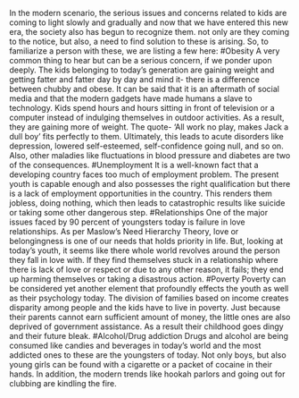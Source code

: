 In the modern scenario, the serious issues and concerns related to kids are coming to light slowly and gradually and now that we have entered this new era, the society also has begun to recognize them. not only are they coming to the notice, but also, a need to find solution to these is arising. So, to familiarize a person with these, we are listing a few here:
#Obesity
A very common thing to hear but can be a serious concern, if we ponder upon deeply. The kids belonging to today’s generation are gaining weight and getting fatter and fatter day by day and mind it- there is a difference between chubby and obese. It can be said that it is an aftermath of social media and that the modern gadgets have made humans a slave to technology. Kids spend hours and hours sitting in front of television or a computer instead of indulging themselves in outdoor activities. As a result, they are gaining more of weight. The quote- ‘All work no play, makes Jack a dull boy’ fits perfectly to them. Ultimately, this leads to acute disorders like depression, lowered self-esteemed, self-confidence going null, and so on. Also, other maladies like fluctuations in blood pressure and diabetes are two of the consequences.
#Unemployment
It is a well-known fact that a developing country faces too much of employment problem. The present youth is capable enough and also possesses the right qualification but there is a lack of employment opportunities in the country. This renders them jobless, doing nothing, which then leads to catastrophic results like suicide or taking some other dangerous step. 
#Relationships
One of the major issues faced by 90 percent of youngsters today is failure in love relationships. As per Maslow’s Need Hierarchy Theory, love or belongingness is one of our needs that holds priority in life. But, looking at today’s youth, it seems like there whole world revolves around the person they fall in love with. If they find themselves stuck in a relationship where there is lack of love or respect or due to any other reason, it fails; they end up harming themselves or taking a disastrous action. 
#Poverty
Poverty can be considered yet another element that profoundly effects the youth as well as their psychology today. The division of families based on income creates disparity among people and the kids have to live in poverty. Just because their parents cannot earn sufficient amount of money, the little ones are also deprived of government assistance. As a result their childhood goes dingy and their future bleak.
#Alcohol/Drug addiction
Drugs and alcohol are being consumed like candies and beverages in today’s world and the most addicted ones to these are the youngsters of today. Not only boys, but also young girls can be found with a cigarette or a packet of cocaine in their hands. In addition, the modern trends like hookah parlors and going out for clubbing are kindling the fire.
